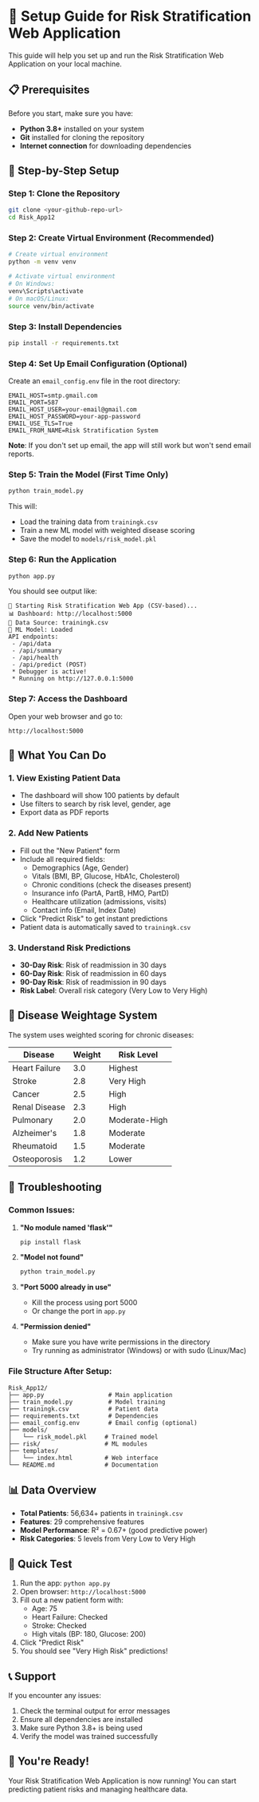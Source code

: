 # 🚀 Setup Guide for Risk Stratification Web Application

This guide will help you set up and run the Risk Stratification Web Application on your local machine.

## 📋 Prerequisites

Before you start, make sure you have:

- **Python 3.8+** installed on your system
- **Git** installed for cloning the repository
- **Internet connection** for downloading dependencies

## 🔧 Step-by-Step Setup

### Step 1: Clone the Repository

```bash
git clone <your-github-repo-url>
cd Risk_App12
```

### Step 2: Create Virtual Environment (Recommended)

```bash
# Create virtual environment
python -m venv venv

# Activate virtual environment
# On Windows:
venv\Scripts\activate
# On macOS/Linux:
source venv/bin/activate
```

### Step 3: Install Dependencies

```bash
pip install -r requirements.txt
```

### Step 4: Set Up Email Configuration (Optional)

Create an `email_config.env` file in the root directory:

```env
EMAIL_HOST=smtp.gmail.com
EMAIL_PORT=587
EMAIL_HOST_USER=your-email@gmail.com
EMAIL_HOST_PASSWORD=your-app-password
EMAIL_USE_TLS=True
EMAIL_FROM_NAME=Risk Stratification System
```

**Note**: If you don't set up email, the app will still work but won't send email reports.

### Step 5: Train the Model (First Time Only)

```bash
python train_model.py
```

This will:
- Load the training data from `trainingk.csv`
- Train a new ML model with weighted disease scoring
- Save the model to `models/risk_model.pkl`

### Step 6: Run the Application

```bash
python app.py
```

You should see output like:
```
🚀 Starting Risk Stratification Web App (CSV-based)...
📊 Dashboard: http://localhost:5000
📁 Data Source: trainingk.csv
🤖 ML Model: Loaded
API endpoints:
 - /api/data
 - /api/summary
 - /api/health
 - /api/predict (POST)
 * Debugger is active!
 * Running on http://127.0.0.1:5000
```

### Step 7: Access the Dashboard

Open your web browser and go to:
```
http://localhost:5000
```

## 🎯 What You Can Do

### 1. View Existing Patient Data
- The dashboard will show 100 patients by default
- Use filters to search by risk level, gender, age
- Export data as PDF reports

### 2. Add New Patients
- Fill out the "New Patient" form
- Include all required fields:
  - Demographics (Age, Gender)
  - Vitals (BMI, BP, Glucose, HbA1c, Cholesterol)
  - Chronic conditions (check the diseases present)
  - Insurance info (PartA, PartB, HMO, PartD)
  - Healthcare utilization (admissions, visits)
  - Contact info (Email, Index Date)
- Click "Predict Risk" to get instant predictions
- Patient data is automatically saved to `trainingk.csv`

### 3. Understand Risk Predictions
- **30-Day Risk**: Risk of readmission in 30 days
- **60-Day Risk**: Risk of readmission in 60 days  
- **90-Day Risk**: Risk of readmission in 90 days
- **Risk Label**: Overall risk category (Very Low to Very High)

## 🏥 Disease Weightage System

The system uses weighted scoring for chronic diseases:

| Disease | Weight | Risk Level |
|---------|--------|------------|
| Heart Failure | 3.0 | Highest |
| Stroke | 2.8 | Very High |
| Cancer | 2.5 | High |
| Renal Disease | 2.3 | High |
| Pulmonary | 2.0 | Moderate-High |
| Alzheimer's | 1.8 | Moderate |
| Rheumatoid | 1.5 | Moderate |
| Osteoporosis | 1.2 | Lower |

## 🔧 Troubleshooting

### Common Issues:

1. **"No module named 'flask'"**
   ```bash
   pip install flask
   ```

2. **"Model not found"**
   ```bash
   python train_model.py
   ```

3. **"Port 5000 already in use"**
   - Kill the process using port 5000
   - Or change the port in `app.py`

4. **"Permission denied"**
   - Make sure you have write permissions in the directory
   - Try running as administrator (Windows) or with sudo (Linux/Mac)

### File Structure After Setup:

```
Risk_App12/
├── app.py                  # Main application
├── train_model.py          # Model training
├── trainingk.csv           # Patient data
├── requirements.txt        # Dependencies
├── email_config.env        # Email config (optional)
├── models/
│   └── risk_model.pkl     # Trained model
├── risk/                  # ML modules
├── templates/
│   └── index.html         # Web interface
└── README.md              # Documentation
```

## 📊 Data Overview

- **Total Patients**: 56,634+ patients in `trainingk.csv`
- **Features**: 29 comprehensive features
- **Model Performance**: R² = 0.67+ (good predictive power)
- **Risk Categories**: 5 levels from Very Low to Very High

## 🚀 Quick Test

1. Run the app: `python app.py`
2. Open browser: `http://localhost:5000`
3. Fill out a new patient form with:
   - Age: 75
   - Heart Failure: Checked
   - Stroke: Checked
   - High vitals (BP: 180, Glucose: 200)
4. Click "Predict Risk"
5. You should see "Very High Risk" predictions!

## 📞 Support

If you encounter any issues:
1. Check the terminal output for error messages
2. Ensure all dependencies are installed
3. Make sure Python 3.8+ is being used
4. Verify the model was trained successfully

## 🎉 You're Ready!

Your Risk Stratification Web Application is now running! You can start predicting patient risks and managing healthcare data.
